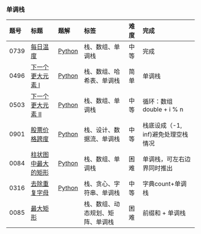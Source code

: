 ### 单调栈

| 题号 | 标题 | 题解 | 标签 | 难度 | 完成 |
| :------ | :------ | :------ | :------ | :------ | :------ |
| 0739 | [每日温度](https://leetcode.cn/problems/daily-temperatures/) | [Python](https://github.com/onmoonno/LeetCode-Py/blob/main/Solutions/0739.%20%E6%AF%8F%E6%97%A5%E6%B8%A9%E5%BA%A6.md) | 栈、数组、单调栈 | 中等 | 完成
| 0496 | [下一个更大元素 I](https://leetcode.cn/problems/next-greater-element-i/) | [Python](https://github.com/onmoonno/LeetCode-Py/blob/main/Solutions/0496.%20%E4%B8%8B%E4%B8%80%E4%B8%AA%E6%9B%B4%E5%A4%A7%E5%85%83%E7%B4%A0%20I.md) | 栈、数组、哈希表、单调栈 | 简单 | 单调栈 
| 0503 | [下一个更大元素 II](https://leetcode.cn/problems/next-greater-element-ii/) | [Python](https://github.com/onmoonno/LeetCode-Py/blob/main/Solutions/0503.%20%E4%B8%8B%E4%B8%80%E4%B8%AA%E6%9B%B4%E5%A4%A7%E5%85%83%E7%B4%A0%20II.md) | 栈、数组、单调栈 | 中等 | 循环：数组double + i % n
| 0901 | [股票价格跨度](https://leetcode.cn/problems/online-stock-span/) | [Python](https://github.com/onmoonno/LeetCode-Py/blob/main/Solutions/0901.%20%E8%82%A1%E7%A5%A8%E4%BB%B7%E6%A0%BC%E8%B7%A8%E5%BA%A6.md) | 栈、设计、数据流、单调栈 | 中等 | 栈底设成（-1, inf)避免处理空栈情况
| 0084 | [柱状图中最大的矩形](https://leetcode.cn/problems/largest-rectangle-in-histogram/) | [Python](https://github.com/onmoonno/LeetCode-Py/blob/main/Solutions/0084.%20%E6%9F%B1%E7%8A%B6%E5%9B%BE%E4%B8%AD%E6%9C%80%E5%A4%A7%E7%9A%84%E7%9F%A9%E5%BD%A2.md) | 栈、数组、单调栈 | 困难 | 单调栈，可左右边界同时推出
| 0316 | [去除重复字母](https://leetcode.cn/problems/remove-duplicate-letters/) | [Python](https://github.com/onmoonno/LeetCode-Py/blob/main/Solutions/0316.%20%E5%8E%BB%E9%99%A4%E9%87%8D%E5%A4%8D%E5%AD%97%E6%AF%8D.md) | 栈、贪心、字符串、单调栈 | 中等 |字典count+单调栈
| 0085 | [最大矩形](https://leetcode.cn/problems/maximal-rectangle/) |  | 栈、数组、动态规划、矩阵、单调栈 | 困难 | 前缀和 + 单调栈

